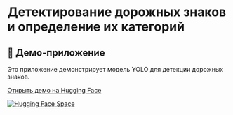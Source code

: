 # Детектирование дорожных знаков и определение их категорий



## 🚀 Демо-приложение

Это приложение демонстрирует модель YOLO для детекции дорожных знаков.

[Открыть демо на Hugging Face](https://huggingface.co/spaces/NizaevEdgar/TrafficSignImagesDetection)

[![Hugging Face Space](https://img.shields.io/badge/🤗%20HuggingFace-Space-blue)](https://huggingface.co/spaces/NizaevEdgar/TrafficSignImagesDetection)
